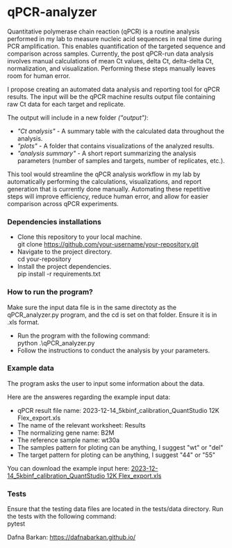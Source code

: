 # qPCR-analyzer
Quantitative polymerase chain reaction (qPCR) is a routine analysis performed in my lab to measure nucleic acid sequences in real time during PCR amplification. This enables quantification of the targeted sequence and comparison across samples. Currently, the post qPCR-run data analysis involves manual calculations of mean Ct values, delta Ct, delta-delta Ct, normalization, and visualization. Performing these steps manually leaves room for human error.

I propose creating an automated data analysis and reporting tool for qPCR results. The input will be the qPCR machine results output file containing raw Ct data for each target and replicate.

The output will include in a new folder *("output")*:
* *"Ct analysis"* - A summary table with the calculated data throughout the analysis. <br> 
* *"plots"* - A folder that contains visualizations of the analyzed results. <br>
* *"analysis summary"* - A short report summarizing the analysis parameters (number of samples and targets, number of replicates, etc.). <br>

This tool would streamline the qPCR analysis workflow in my lab by automatically performing the calculations, visualizations, and report generation that is currently done manually. Automating these repetitive steps will improve efficiency, reduce human error, and allow for easier comparison across qPCR experiments.

### Dependencies installations
* Clone this repository to your local machine.<br>
  git clone https://github.com/your-username/your-repository.git
* Navigate to the project directory.<br>
  cd your-repository
* Install the project dependencies.<br>
  pip install -r requirements.txt

### How to run the program?
Make sure the input data file is in the same directoty as the qPCR_analyzer.py program, and the cd is set on that folder. Ensure it is in .xls format.<br>
* Run the program with the following command:<br>
  python .\qPCR_analyzer.py    <br>
* Follow the instructions to conduct the analysis by your parameters.

### Example data
The program asks the user to input some information about the data.

Here are the answeres regarding the example input data:
* qPCR result file name: 2023-12-14_5kbinf_calibration_QuantStudio 12K Flex_export.xls
* The name of the relevant worksheet: Results
* The normalizing gene name: B2M
* The reference sample name: wt30a
* The samples pattern for ploting can be anything, I suggest "wt" or "del"
* The target pattern for ploting can be anything, I suggest "44" or "55"
  
You can download the example input here:
[2023-12-14_5kbinf_calibration_QuantStudio 12K Flex_export.xls](https://github.com/DafnaBarkan/qPCR-analyzer/files/14626571/2023-12-14_5kbinf_calibration_QuantStudio.12K.Flex_export.xls)

### Tests
Ensure that the testing data files are located in the tests/data directory.
Run the tests with the following command:<br>
pytest


Dafna Barkan: https://dafnabarkan.github.io/

